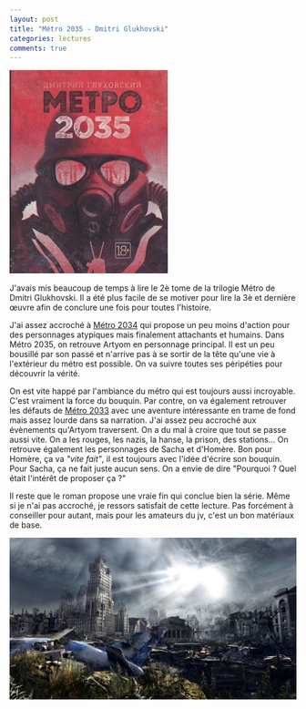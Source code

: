 ```yaml
---
layout: post
title: "Métro 2035 - Dmitri Glukhovski"
categories: lectures
comments: true
---
```


![metro 2035](https://github.com/homeostasie/bouquins/raw/master/_pics/lv/gloukhovski_dimitri/metro2035.jpg)

J'avais mis beaucoup de temps à lire le 2è tome de la trilogie Métro de Dmitri Glukhovski. Il a été plus facile de se motiver pour lire la 3è et dernière œuvre afin de conclure une fois pour toutes l'histoire. 

J'ai assez accroché à [Métro 2034](https://homeostasie.github.io/bouquins/Dmitri-Glukhovski_metro-2034/) qui propose un peu moins d'action pour des personnages atypiques mais finalement attachants et humains. Dans Métro 2035, on retrouve Artyom en personnage principal. Il est un peu bousillé par son passé et n'arrive pas à se sortir de la tête qu'une vie à l'extérieur du métro est possible. On va suivre toutes ses péripéties pour découvrir la vérité. 

On est vite happé par l'ambiance du métro qui est toujours aussi incroyable. C'est vraiment la force du bouquin. Par contre, on va également retrouver les défauts de [Métro 2033](https://homeostasie.github.io/bouquins/Dmitri-glukhovski_metro-2033/) avec une aventure intéressante en trame de fond mais assez lourde dans sa narration. J'ai assez peu accroché aux évènements qu'Artyom traversent. On a du mal à croire que tout se passe aussi vite. On a les rouges, les nazis, la hanse, la prison, des stations... On retrouve également les personnages de Sacha et d'Homère. Bon pour Homère, ça va *"vite fait"*, il est toujours avec l'idée d'écrire son bouquin. Pour Sacha, ça ne fait juste aucun sens. On a envie de dire "Pourquoi ? Quel était l'intérêt de proposer ça ?" 

Il reste que le roman propose une vraie fin qui conclue bien la série. Même si je n'ai pas accroché, je ressors satisfait de cette lecture. Pas forcément à conseiller pour autant, mais pour les amateurs du jv, c'est un bon matériaux de base. 

![metro 2035](https://github.com/homeostasie/bouquins/raw/master/_pics/lv/gloukhovski_dimitri/metro-jv-3.jpg)